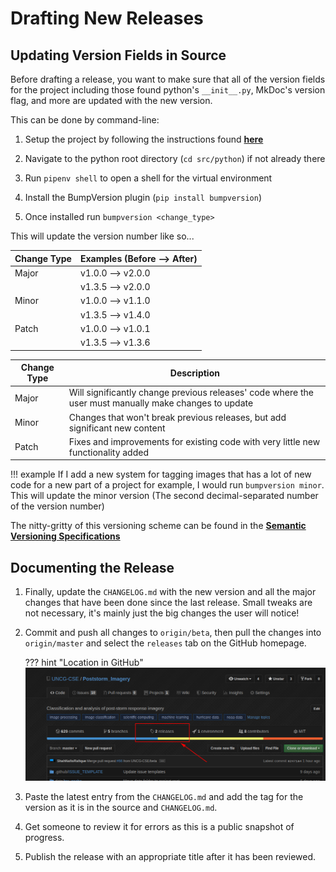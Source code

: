 # Drafting New Releases


## Updating Version Fields in Source

Before drafting a release, you want to make sure that all of the version fields for the project including those found
python's `__init__.py`, MkDoc's version flag, and more are updated with the new version.

This can be done by command-line:

1.  Setup the project by following the instructions found [**here**](./index.md)

2.  Navigate to the python root directory (`cd src/python`) if not already there

3.  Run `pipenv shell` to open a shell for the virtual environment

4.  Install the BumpVersion plugin (`pip install bumpversion`)

5.  Once installed run `bumpversion <change_type>`

This will update the version number like so...

| Change Type | Examples (Before --> After)     |
| ----------- | ------------------------------ |
| Major       | v1.0.0 --> v2.0.0               |
|             | v1.3.5 --> v2.0.0               |
| Minor       | v1.0.0 --> v1.1.0               |
|             | v1.3.5 --> v1.4.0               |
| Patch       | v1.0.0 --> v1.0.1               |
|             | v1.3.5 --> v1.3.6               |

| Change Type | Description                                                                                           |
| ----------- | ----------------------------------------------------------------------------------------------------- |
| Major       | Will significantly change previous releases' code where the user must manually make changes to update |
| Minor       | Changes that won't break previous releases, but add significant new content                           |
| Patch       | Fixes and improvements for existing code with very little new functionality added                     |

!!! example
    If I add a new system for tagging images that has a lot of new code for a new part of a project for
    example, I would run `bumpversion minor`. This will update the minor version (The second decimal-separated number
    of the version number)

The nitty-gritty of this versioning scheme can be found in the
[**Semantic Versioning Specifications**](https://semver.org/)

## Documenting the Release

1.  Finally, update the `CHANGELOG.md` with the new version and all the major changes that have been done since the
    last release. Small tweaks are not necessary, it's mainly just the big changes the user will notice!

2.  Commit and push all changes to `origin/beta`, then pull the changes into `origin/master` and select
    the `releases` tab on the GitHub homepage.

    ??? hint "Location in GitHub"
        ![Release Tab Pointer](./release_drafting_images/1.png)

3.  Paste the latest entry from the `CHANGELOG.md` and add the tag for the version as it is in the source and
    `CHANGELOG.md`.

4.  Get someone to review it for errors as this is a public snapshot of progress.

5.  Publish the release with an appropriate title after it has been reviewed.
